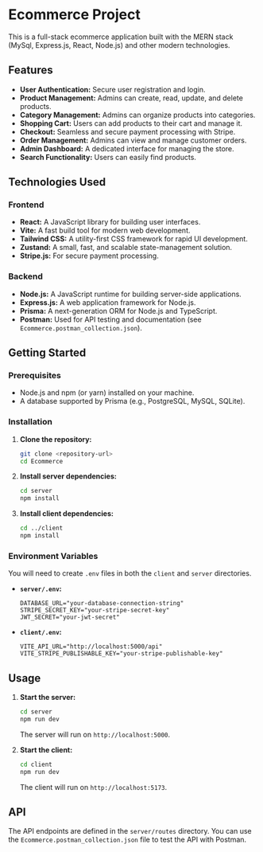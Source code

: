 # Ecommerce Project

This is a full-stack ecommerce application built with the MERN stack (MySql, Express.js, React, Node.js) and other modern technologies.

## Features

*   **User Authentication:** Secure user registration and login.
*   **Product Management:** Admins can create, read, update, and delete products.
*   **Category Management:** Admins can organize products into categories.
*   **Shopping Cart:** Users can add products to their cart and manage it.
*   **Checkout:** Seamless and secure payment processing with Stripe.
*   **Order Management:** Admins can view and manage customer orders.
*   **Admin Dashboard:** A dedicated interface for managing the store.
*   **Search Functionality:** Users can easily find products.

## Technologies Used

### Frontend

*   **React:** A JavaScript library for building user interfaces.
*   **Vite:** A fast build tool for modern web development.
*   **Tailwind CSS:** A utility-first CSS framework for rapid UI development.
*   **Zustand:** A small, fast, and scalable state-management solution.
*   **Stripe.js:** For secure payment processing.

### Backend

*   **Node.js:** A JavaScript runtime for building server-side applications.
*   **Express.js:** A web application framework for Node.js.
*   **Prisma:** A next-generation ORM for Node.js and TypeScript.
*   **Postman:** Used for API testing and documentation (see `Ecommerce.postman_collection.json`).

## Getting Started

### Prerequisites

*   Node.js and npm (or yarn) installed on your machine.
*   A database supported by Prisma (e.g., PostgreSQL, MySQL, SQLite).

### Installation

1.  **Clone the repository:**
    ```bash
    git clone <repository-url>
    cd Ecommerce
    ```

2.  **Install server dependencies:**
    ```bash
    cd server
    npm install
    ```

3.  **Install client dependencies:**
    ```bash
    cd ../client
    npm install
    ```

### Environment Variables

You will need to create `.env` files in both the `client` and `server` directories.

*   **`server/.env`:**
    ```
    DATABASE_URL="your-database-connection-string"
    STRIPE_SECRET_KEY="your-stripe-secret-key"
    JWT_SECRET="your-jwt-secret"
    ```

*   **`client/.env`:**
    ```
    VITE_API_URL="http://localhost:5000/api"
    VITE_STRIPE_PUBLISHABLE_KEY="your-stripe-publishable-key"
    ```

## Usage

1.  **Start the server:**
    ```bash
    cd server
    npm run dev
    ```
    The server will run on `http://localhost:5000`.

2.  **Start the client:**
    ```bash
    cd client
    npm run dev
    ```
    The client will run on `http://localhost:5173`.

## API

The API endpoints are defined in the `server/routes` directory. You can use the `Ecommerce.postman_collection.json` file to test the API with Postman.
